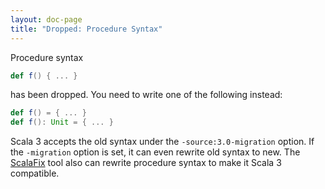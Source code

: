 ```yaml
---
layout: doc-page
title: "Dropped: Procedure Syntax"
---
```


Procedure syntax
```scala
def f() { ... }
```
has been dropped. You need to write one of the following instead:
```scala
def f() = { ... }
def f(): Unit = { ... }
```
Scala 3 accepts the old syntax under the `-source:3.0-migration` option.
If the `-migration` option is set, it can even rewrite old syntax to new.
The [ScalaFix](https://scalacenter.github.io/scalafix/) tool also
can rewrite procedure syntax to make it Scala 3 compatible.

